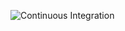 ![Continuous Integration](https://github.com/jirka-h/haveged/workflows/Continuous%20Integration/badge.svg)
